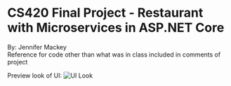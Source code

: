 # CS420 Final Project - Restaurant with Microservices in ASP.NET Core

By: Jennifer Mackey
<br>
Reference for code other than what was in class included in comments of project


Preview look of UI:
![UI Look](https://user-images.githubusercontent.com/31522533/101863242-66e30880-3b41-11eb-8d8c-f64da1b46c4b.PNG)
